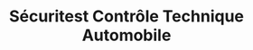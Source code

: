 ---
title: "Sécuritest Contrôle Technique Automobile"
url: /divion/securitest-controle-technique-automobile/
shop: Autowerkstatt
---